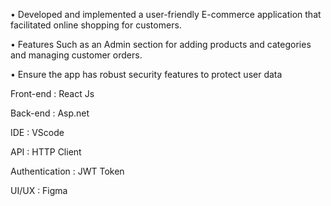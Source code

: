 •	Developed and implemented a user-friendly  E-commerce application that facilitated online shopping for customers.

•	Features Such as an Admin section for adding products and categories and managing customer orders.

•	Ensure the app has robust security features to protect user data

Front-end           : React Js

Back-end            : Asp.net

IDE                 : VScode

API                 : HTTP Client

Authentication      : JWT Token

UI/UX               : Figma
